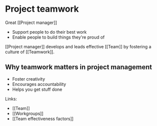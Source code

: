 # Project teamwork

Great [[Project manager]]
- Support people to do their best work
- Enable people to build things they're proud of

[[Project manager]] develops and leads effective [[Team]] by fostering a culture of [[Teamwork]].

## Why teamwork matters in project management
- Foster creativity
- Encourages accountability
- Helps you get stuff done

Links:
- [[Team]]
- [[Workgroups]]
- [[Team effectiveness factors]]